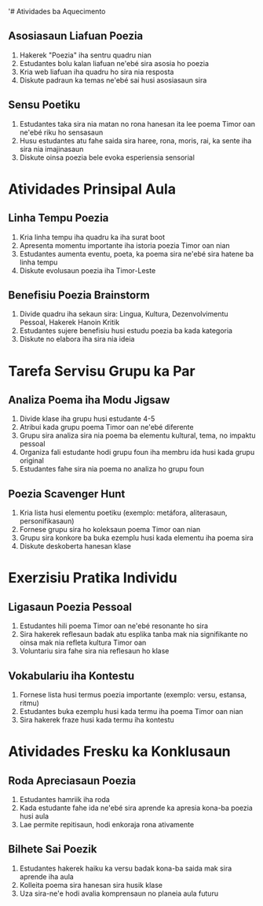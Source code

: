 '# Atividades ba Aquecimento

## Asosiasaun Liafuan Poezia
1. Hakerek "Poezia" iha sentru quadru nian
2. Estudantes bolu kalan liafuan ne'ebé sira asosia ho poezia
3. Kria web liafuan iha quadru ho sira nia resposta
4. Diskute padraun ka temas ne'ebé sai husi asosiasaun sira

## Sensu Poetiku
1. Estudantes taka sira nia matan no rona hanesan ita lee poema Timor oan ne'ebé riku ho sensasaun
2. Husu estudantes atu fahe saida sira haree, rona, moris, rai, ka sente iha sira nia imajinasaun
3. Diskute oinsa poezia bele evoka esperiensia sensorial

# Atividades Prinsipal Aula

## Linha Tempu Poezia
1. Kria linha tempu iha quadru ka iha surat boot
2. Apresenta momentu importante iha istoria poezia Timor oan nian
3. Estudantes aumenta eventu, poeta, ka poema sira ne'ebé sira hatene ba linha tempu
4. Diskute evolusaun poezia iha Timor-Leste

## Benefisiu Poezia Brainstorm
1. Divide quadru iha sekaun sira: Lingua, Kultura, Dezenvolvimentu Pessoal, Hakerek Hanoin Kritik
2. Estudantes sujere benefisiu husi estudu poezia ba kada kategoria
3. Diskute no elabora iha sira nia ideia

# Tarefa Servisu Grupu ka Par

## Analiza Poema iha Modu Jigsaw
1. Divide klase iha grupu husi estudante 4-5
2. Atribui kada grupu poema Timor oan ne'ebé diferente
3. Grupu sira analiza sira nia poema ba elementu kultural, tema, no impaktu pessoal
4. Organiza fali estudante hodi grupu foun iha membru ida husi kada grupu original
5. Estudantes fahe sira nia poema no analiza ho grupu foun

## Poezia Scavenger Hunt
1. Kria lista husi elementu poetiku (exemplo: metáfora, aliterasaun, personifikasaun)
2. Fornese grupu sira ho koleksaun poema Timor oan nian
3. Grupu sira konkore ba buka ezemplu husi kada elementu iha poema sira
4. Diskute deskoberta hanesan klase

# Exerzisiu Pratika Individu

## Ligasaun Poezia Pessoal
1. Estudantes hili poema Timor oan ne'ebé resonante ho sira
2. Sira hakerek reflesaun badak atu esplika tanba mak nia signifikante no oinsa mak nia refleta kultura Timor oan
3. Voluntariu sira fahe sira nia reflesaun ho klase

## Vokabulariu iha Kontestu
1. Fornese lista husi termus poezia importante (exemplo: versu, estansa, ritmu)
2. Estudantes buka ezemplu husi kada termu iha poema Timor oan nian
3. Sira hakerek fraze husi kada termu iha kontestu

# Atividades Fresku ka Konklusaun

## Roda Apreciasaun Poezia
1. Estudantes hamriik iha roda
2. Kada estudante fahe ida ne'ebé sira aprende ka apresia kona-ba poezia husi aula
3. Lae permite repitisaun, hodi enkoraja rona ativamente

## Bilhete Sai Poezik
1. Estudantes hakerek haiku ka versu badak kona-ba saida mak sira aprende iha aula
2. Kolleita poema sira hanesan sira husik klase
3. Uza sira-ne'e hodi avalia komprensaun no planeia aula futuru